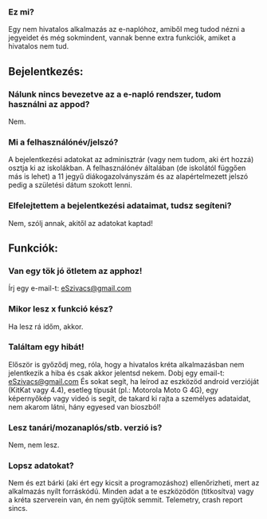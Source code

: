 ### Ez mi?
Egy nem hivatalos alkalmazás az e-naplóhoz, amiből meg tudod nézni a jegyeidet és még sokmindent, vannak benne extra funkciók, amiket a hivatalos nem tud.

## Bejelentkezés:
 
### Nálunk nincs bevezetve az a e-napló rendszer, tudom használni az appod?
Nem.

### Mi a felhasználónév/jelszó?
A bejelentkezési adatokat az adminisztrár (vagy nem tudom, aki ért hozzá) osztja ki az iskolákban. A felhasználónév általában (de iskolától függően más is lehet) a 11 jegyű diákogazolványszám és az alapértelmezett jelszó pedig a születési dátum szokott lenni.

### Elfelejtettem a bejelentkezési adataimat, tudsz segíteni?
Nem, szólj annak, akitől az adatokat kaptad!

## Funkciók:
 
### Van egy tök jó ötletem az apphoz!
Írj egy e-mail-t: eSzivacs@gmail.com

### Mikor lesz x funkció kész?
Ha lesz rá időm, akkor.

### Találtam egy hibát!
Először is győződj meg, róla, hogy a hivatalos kréta alkalmazásban nem jelentkezik a hiba és csak akkor jelentsd nekem. 
Dobj egy email-t: eSzivacs@gmail.com 
És sokat segít, ha leírod az eszközöd android verzióját (KitKat vagy 4.4), esetleg típusát (pl.: Motorola Moto G 4G), egy képernyőkép vagy videó is segít, de takard ki rajta a személyes adataidat, nem akarom látni, hány egyesed van bioszból!

### Lesz tanári/mozanaplós/stb. verzió is?
Nem, nem lesz.

### Lopsz adatokat?
Nem és ezt bárki (aki ért egy kicsit a programozáshoz) ellenőrizheti, mert az alkalmazás nyílt forráskódú. Minden adat a te eszközödön (titkosítva) vagy a kréta szerverein van, én nem gyűjtök semmit. Telemetry, crash report sincs.
